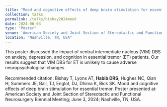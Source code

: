 ```yaml
---	
title: "Mood and cognitive effects of deep brain stimulation for essential tremor"	
collection: talks	
permalink: /talks/bishay2024mood
date: 2024-06-03
type: "Poster"
venue: 'American Society and Joint Section of Stereotactic and Functional Neurosurgery Biennial Meeting'
location: "Nashville, TN, USA"
---	
```

This poster discussed the impact of ventral intermediate nucleus (VIM) DBS on anxiety, depression, and cognition in essential tremor (ET) patients. Our results suggest that VIM DBS for ET is unlikely to cause adverse neuropsychological changes.
<br><br>
Recommended citation: Bishay T, Lyons AT, **Habib DRS**, Hughes NC, Qian H, Summers JE, Ball, TJ, Englot, DJ, Dhima K, Bick SK. Mood and cognitive effects of deep brain stimulation for essential tremor. Poster presented at: American Society and Joint Section of Stereotactic and Functional Neurosurgery Biennial Meeting; June 3, 2024; Nashville, TN, USA.
<br><br>
